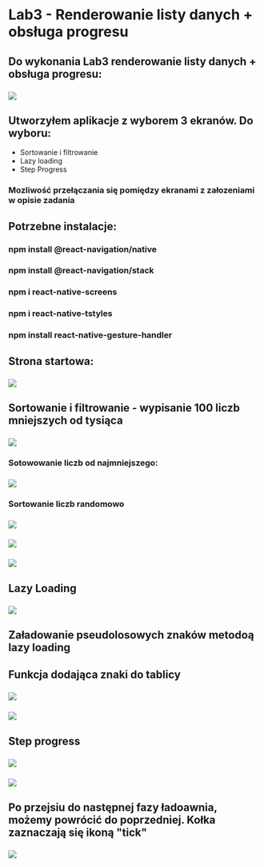 # Lab3 - Renderowanie listy danych + obsługa progresu

## Do wykonania Lab3 renderowanie listy danych + obsługa progresu:

### ![](images/1.PNG)

## Utworzyłem aplikacje z wyborem 3 ekranów. Do wyboru:

- Sortowanie i filtrowanie
- Lazy loading
- Step Progress

### Mozliwość przełączania się pomiędzy ekranami z załozeniami w opisie zadania

## Potrzebne instalacje:

### npm install @react-navigation/native

### npm install @react-navigation/stack

### npm i react-native-screens

### npm i react-native-tstyles

### npm install react-native-gesture-handler

## Strona startowa:

### ![](images/2.PNG)

## Sortowanie i filtrowanie - wypisanie 100 liczb mniejszych od tysiąca

### ![](images/3.PNG)

### Sotowowanie liczb od najmniejszego:

### ![](images/7.PNG)

### Sortowanie liczb randomowo

### ![](images/10.PNG)

### ![](images/11.PNG)

### ![](images/8.PNG)

## Lazy Loading

### ![](images/9.PNG)

## Załadowanie pseudolosowych znaków metodoą lazy loading

## Funkcja dodająca znaki do tablicy

### ![](images/13.PNG)

### ![](images/4.PNG)

## Step progress

### ![](images/12.PNG)

### ![](images/5.PNG)

## Po przejsiu do następnej fazy ładoawnia, możemy powrócić do poprzedniej. Kołka zaznaczają się ikoną "tick"

### ![](images/6.PNG)
